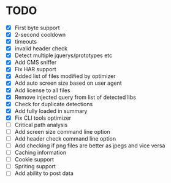 # TODO

- [x] First byte support
- [x] 2-second cooldown
- [x] timeouts
- [x] invalid header check
- [x] Detect multiple jquerys/prototypes etc
- [x] Add CMS sniffer
- [x] Fix HAR support
- [x] Added list of files modified by optimizer
- [x] Add auto screen size based on user agent
- [x] Add license to all files
- [x] Remove injected query from list of detected libs
- [x] Check for duplicate detections
- [x] Add fully loaded in summary
- [x] Fix CLI tools optimizer
- [ ] Critical path analysis
- [ ] Add screen size command line option
- [ ] Add header check command line option
- [ ] Add checking if png files are better as jpegs and vice versa
- [ ] Caching information
- [ ] Cookie support
- [ ] Spriting support
- [ ] Add ability to post data
